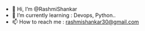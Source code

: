 - 👋 Hi, I’m @RashmiShankar
- 🌱 I’m currently learning : Devops, Python..
- 📫 How to reach me : rashmishankar30@gmail.com

<!---
rashaank/rashaank is a ✨ special ✨ repository because its `README.md` (this file) appears on your GitHub profile.
You can click the Preview link to take a look at your changes.
--->
